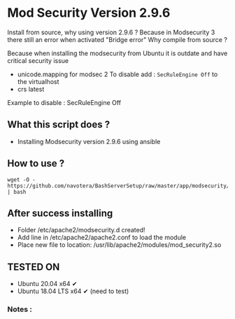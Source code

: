 # Mod Security Version 2.9.6

Install from source, why using version 2.9.6 ? 
Because in Modsecurity 3 there still an error when activated "Bridge error" 
Why compile from source ? 

Because when installing the modsecurity from Ubuntu it is outdate and have critical security issue


- unicode.mapping for modsec 2
  To disable add : `SecRuleEngine Off` to the virtualhost
- crs latest


Example to disable : 
    SecRuleEngine Off


## What this script does ?
- Installing Modsecurity version 2.9.6 using ansible 


## How to use ?
```unix
wget -O - https://github.com/navotera/BashServerSetup/raw/master/app/modsecurity/v2/init.sh  | bash
```

## After success installing 
- Folder /etc/apache2/modsecurity.d created!
- Add line in /etc/apache2/apache2.conf to load the module 
- Place new file to location: /usr/lib/apache2/modules/mod_security2.so


## TESTED ON
- Ubuntu 20.04 x64 ✔
- Ubuntu 18.04 LTS x64 ✔ (need to test)



### Notes : 
